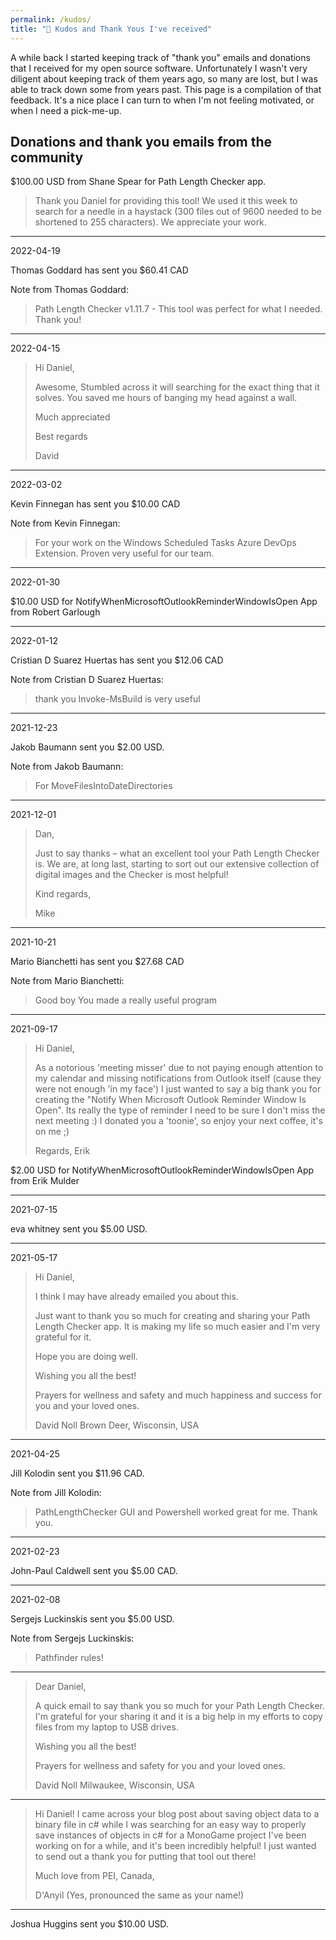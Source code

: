 ```yaml
---
permalink: /kudos/
title: "🙏 Kudos and Thank Yous I've received"
---
```


A while back I started keeping track of "thank you" emails and donations that I received for my open source software.
Unfortunately I wasn't very diligent about keeping track of them years ago, so many are lost, but I was able to track down some from years past.
This page is a compilation of that feedback.
It's a nice place I can turn to when I'm not feeling motivated, or when I need a pick-me-up.

## Donations and thank you emails from the community

$100.00 USD from Shane Spear for Path Length Checker app.

> Thank you Daniel for providing this tool!
> We used it this week to search for a needle in a haystack (300 files out of 9600 needed to be shortened to 255 characters).
> We appreciate your work.

---

2022-04-19

Thomas Goddard has sent you $60.41 CAD

Note from Thomas Goddard:

> Path Length Checker v1.11.7 - This tool was perfect for what I needed.
> Thank you!

---

2022-04-15

> Hi Daniel,
>
> Awesome,
> Stumbled across it will searching for the exact thing that it solves.
> You saved me hours of banging my head against a wall.
>
> Much appreciated
>
> Best regards
>
> David

---

2022-03-02

Kevin Finnegan has sent you $10.00 CAD

Note from Kevin Finnegan:

> For your work on the Windows Scheduled Tasks Azure DevOps Extension.
> Proven very useful for our team.

---

2022-01-30

$10.00 USD for NotifyWhenMicrosoftOutlookReminderWindowIsOpen App from Robert Garlough

---

2022-01-12

Cristian D Suarez Huertas has sent you $12.06 CAD

Note from Cristian D Suarez Huertas:

> thank you Invoke-MsBuild is very useful

---

2021-12-23

Jakob Baumann sent you $2.00 USD.

Note from Jakob Baumann:

> For MoveFilesIntoDateDirectories

---

2021-12-01

> Dan,
>
> Just to say thanks – what an excellent tool your Path Length Checker is.
> We are, at long last, starting to sort out our extensive collection of digital images and the Checker is most helpful!
>
> Kind regards,
>
> Mike

---

2021-10-21

Mario Bianchetti has sent you $27.68 CAD

Note from Mario Bianchetti:

> Good boy You made a really useful program

---

2021-09-17

> Hi Daniel,
>
> As a notorious 'meeting misser' due to not paying enough attention to my calendar and missing notifications from Outlook itself (cause they were not enough 'in my face') I just wanted to say a big thank you for creating the "Notify When Microsoft Outlook Reminder Window Is Open".
> Its really the type of reminder I need to be sure I don't miss the next meeting :)
> I donated you a 'toonie', so enjoy your next coffee, it's on me ;)
>
> Regards, Erik

$2.00 USD for NotifyWhenMicrosoftOutlookReminderWindowIsOpen App from Erik Mulder

---

2021-07-15

eva whitney sent you $5.00 USD.

---

2021-05-17

> Hi Daniel,
>
> I think I may have already emailed you about this.
>
> Just want to thank you so much for creating and sharing your Path Length Checker app.
> It is making my life so much easier and I'm very grateful for it.
>
> Hope you are doing well.
>
> Wishing you all the best!
>
> Prayers for wellness and safety and much happiness and success for you and your loved ones.
>
> David Noll
> Brown Deer, Wisconsin, USA

---

2021-04-25

Jill Kolodin sent you $11.96 CAD.

Note from Jill Kolodin:

> PathLengthChecker GUI and Powershell worked great for me. Thank you.

---

2021-02-23

John-Paul Caldwell sent you $5.00 CAD.

---

2021-02-08

Sergejs Luckinskis sent you $5.00 USD.

Note from Sergejs Luckinskis:

> Pathfinder rules!

---

> Dear Daniel,
>
> A quick email to say thank you so much for your Path Length Checker.
> I'm grateful for your sharing it and it is a big help in my efforts to copy files from my laptop to USB drives.
>
> Wishing you all the best!
>
> Prayers for wellness and safety for you and your loved ones.
>
> David Noll
> Milwaukee, Wisconsin, USA

---

> Hi Daniel!
> I came across your blog post about saving object data to a binary file in c# while I was searching for an easy way to properly save instances of objects in c# for a MonoGame project I've been working on for a while, and it's been incredibly helpful!
> I just wanted to send out a thank you for putting that tool out there!
>
> Much love from PEI, Canada,
>
> D'Anyil (Yes, pronounced the same as your name!)

---

Joshua Huggins sent you $10.00 USD.
